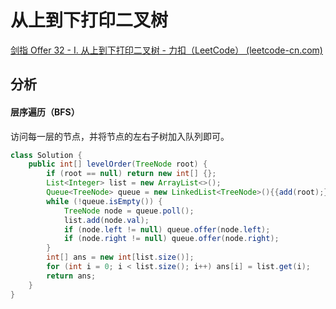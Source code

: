 # 从上到下打印二叉树

[剑指 Offer 32 - I. 从上到下打印二叉树 - 力扣（LeetCode） (leetcode-cn.com)](https://leetcode-cn.com/problems/cong-shang-dao-xia-da-yin-er-cha-shu-lcof/)

## 分析

#### 层序遍历（BFS）

访问每一层的节点，并将节点的左右子树加入队列即可。

```java
class Solution {
    public int[] levelOrder(TreeNode root) {
        if (root == null) return new int[] {};
        List<Integer> list = new ArrayList<>();
        Queue<TreeNode> queue = new LinkedList<TreeNode>(){{add(root);}};
        while (!queue.isEmpty()) {
            TreeNode node = queue.poll();
            list.add(node.val);
            if (node.left != null) queue.offer(node.left);
            if (node.right != null) queue.offer(node.right);
        }
        int[] ans = new int[list.size()];
        for (int i = 0; i < list.size(); i++) ans[i] = list.get(i);
        return ans;
    }
}
```

